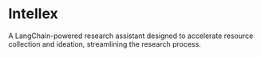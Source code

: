 # Intellex
A LangChain-powered research assistant designed to accelerate resource collection and ideation, streamlining the research process.
